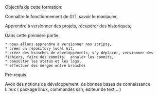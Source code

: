 
Objectifs de cette formation:

Connaître le fonctionnement de GIT, savoir le manipuler,

Apprendre à versionner des projets, récupèrer des historiques,

Dans cette première partie, 

    * nous allons apprendre à versionner nos scripts,
    * créer un repository local Git,
    * créer des branches de développements, s'y déplacer, versionner des fichiers, faire des commits,  annuler les commits,
    * consulter les status et les logs,
    * effectuer des merges entre branches
    


Pré-requis

Avoir des notions de développement, de bonnes bases de connaissance Linux ( package linux, commandes ssh, editeur de text,...)

